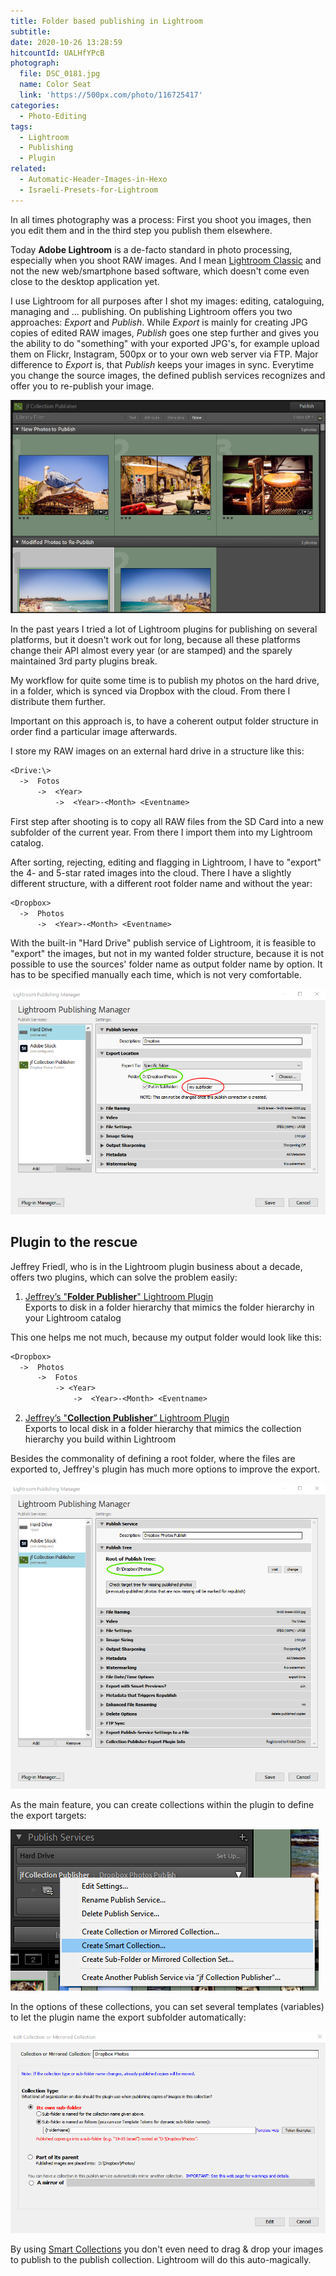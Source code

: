```yaml
---
title: Folder based publishing in Lightroom
subtitle:
date: 2020-10-26 13:28:59
hitcountId: UALHfYPcB
photograph:
  file: DSC_0181.jpg
  name: Color Seat
  link: 'https://500px.com/photo/116725417'
categories:
  - Photo-Editing
tags:
  - Lightroom
  - Publishing
  - Plugin
related:
  - Automatic-Header-Images-in-Hexo
  - Israeli-Presets-for-Lightroom
---
```


In all times photography was a process: First you shoot you images, then you edit them and in the third step you publish them elsewhere.

Today **Adobe Lightroom** is a de-facto standard in photo processing, especially when you shoot RAW images. And I mean [Lightroom Classic](https://www.adobe.com/de/products/photoshop-lightroom-classic.html) and not the new web/smartphone based software, which doesn't come even close to the desktop application yet.

I use Lightroom for all purposes after I shot my images: editing, cataloguing, managing and ... publishing. On publishing Lightroom offers you two approaches: *Export* and *Publish*. While *Export* is mainly for creating JPG copies of edited RAW images, *Publish* goes one step further and gives you the ability to do "something" with your exported JPG's, for example upload them on Flickr, Instagram, 500px or to your own web server via FTP. Major difference to *Export* is, that *Publish* keeps your images in sync. Everytime you change the source images, the defined publish services recognizes and offer you to re-publish your image.

![Lightroom Publish](Folder-based-publishing-in-Lightroom/lr-re-publish.png)

In the past years I tried a lot of Lightroom plugins for publishing on several platforms, but it doesn't work out for long, because all these platforms change their API almost every year (or are stamped) and the sparely maintained 3rd party plugins break.

My workflow for quite some time is to publish my photos on the hard drive, in a folder, which is synced via Dropbox with the cloud. From there I distribute them further.

<!-- more -->

Important on this approach is, to have a coherent output folder structure in order find a particular image afterwards.

I store my RAW images on an external hard drive in a structure like this:

```txt
<Drive:\>
  ->  Fotos
      ->  <Year>
          ->  <Year>-<Month> <Eventname>
```

First step after shooting is to copy all RAW files from the SD Card into a new subfolder of the current year. From there I import them into my Lightroom catalog.

After sorting, rejecting, editing and flagging in Lightroom, I have to "export" the 4- and 5-star rated images into the cloud. There I have a slightly different structure, with a different root folder name and without the year:

```txt
<Dropbox>
  ->  Photos
      ->  <Year>-<Month> <Eventname>
```

With the built-in "Hard Drive" publish service of Lightroom, it is feasible to "export" the images, but not in my wanted folder structure, because it is not possible to use the sources' folder name as output folder name by option. It has to be specified manually each time, which is not very comfortable.

![Hard Disk Publish Service](Folder-based-publishing-in-Lightroom/publish-hard-disk.png)

## Plugin to the rescue

Jeffrey Friedl, who is in the Lightroom plugin business about a decade, offers two plugins, which can solve the problem easily:

1. [Jeffrey’s "**Folder Publisher**" Lightroom Plugin](http://regex.info/blog/lightroom-goodies/folder-publisher)  
  Exports to disk in a folder hierarchy that mimics the folder hierarchy in your Lightroom catalog

This one helps me not much, because my output folder would look like this:

```txt
<Dropbox>
  ->  Photos
      ->  Fotos
          -> <Year>
              ->  <Year>-<Month> <Eventname>
```

2. [Jeffrey’s "**Collection Publisher**” Lightroom Plugin](http://regex.info/blog/lightroom-goodies/collection-publisher)  
Exports to local disk in a folder hierarchy that mimics the collection hierarchy you build within Lightroom

Besides the commonality of defining a root folder, where the files are exported to, Jeffrey's plugin has much more options to improve the export.

![Collection Publisher](Folder-based-publishing-in-Lightroom/collection-publisher.png)

As the main feature, you can create collections within the plugin to define the export targets:

![Create Collection](Folder-based-publishing-in-Lightroom/collection-publisher-create.png)

In the options of these collections, you can set several templates (variables) to let the plugin name the export subfolder automatically:  

![Collection Options](Folder-based-publishing-in-Lightroom/collection-publisher-options.png)

By using [Smart Collections](https://helpx.adobe.com/lightroom-classic/help/photo-collections.html#work_with_smart_collections) you don't even need to drag & drop your images to publish to the publish collection. Lightroom will do this auto-magically.
